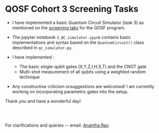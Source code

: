 # QOSF Cohort 3 Screening Tasks

- I have implemented a basic Quantum Circuit Simulator (task 3) as mentioned on the [screening taks](https://docs.google.com/document/d/1944peQceYXhRA4Usp6ub_l2ms1xj8mXgseCgWpyBZOA/edit) for the QOSF program. 
- The jupyter notebook `3_QC_simulator.ipynb` contains basic implementations and syntax based on the `QuantumCircuit()` class described in `qc_simulator.py`. 
- I have implemented : 
  - The basic single-qubit gates (X,Y,Z,I,H,S,T) and the CNOT gate 
  - Multi-shot measurement of all qubits using a weighted random technique
  
- Any constructive criticism orsuggestions are welcomed! I am currently working on incorporating parametric gates into the setup. 



Thank you and have a wonderful day! 


<br><br>

For clarifications and queries -- email: [Anantha Rao](mailto:anantha.rao@students.iiserpune.ac.in?subject=[QOSF-cohort3-gtihubrepo])

